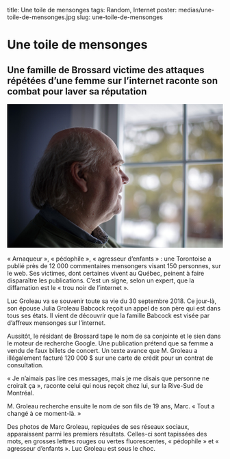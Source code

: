 title: Une toile de mensonges
tags: Random, Internet
poster: medias/une-toile-de-mensonges.jpg
slug: une-toile-de-mensonges

# Une toile de mensonges

## Une famille de Brossard victime des attaques répétées d’une femme sur l’internet raconte son combat pour laver sa réputation

![image info](../medias/une-toile-de-mensonges.jpg)

« Arnaqueur », « pédophile », « agresseur d’enfants » : une Torontoise a publié près de 12 000 commentaires mensongers visant 150 personnes, sur le web. Ses victimes, dont certaines vivent au Québec, peinent à faire disparaître les publications. C’est un signe, selon un expert, que la diffamation est le « trou noir de l’internet ».

Luc Groleau va se souvenir toute sa vie du 30 septembre 2018. Ce jour-là, son épouse Julia Groleau Babcock reçoit un appel de son père qui est dans tous ses états. Il vient de découvrir que la famille Babcock est visée par d’affreux mensonges sur l’internet.

Aussitôt, le résidant de Brossard tape le nom de sa conjointe et le sien dans le moteur de recherche Google. Une publication prétend que sa femme a vendu de faux billets de concert. Un texte avance que M. Groleau a illégalement facturé 120 000 $ sur une carte de crédit pour un contrat de consultation.

« Je n’aimais pas lire ces messages, mais je me disais que personne ne croirait ça », raconte celui qui nous reçoit chez lui, sur la Rive-Sud de Montréal.

M. Groleau recherche ensuite le nom de son fils de 19 ans, Marc. « Tout a changé à ce moment-là. »

Des photos de Marc Groleau, repiquées de ses réseaux sociaux, apparaissent parmi les premiers résultats. Celles-ci sont tapissées des mots, en grosses lettres rouges ou vertes fluorescentes, « pédophile » et « agresseur d’enfants ». Luc Groleau est sous le choc.